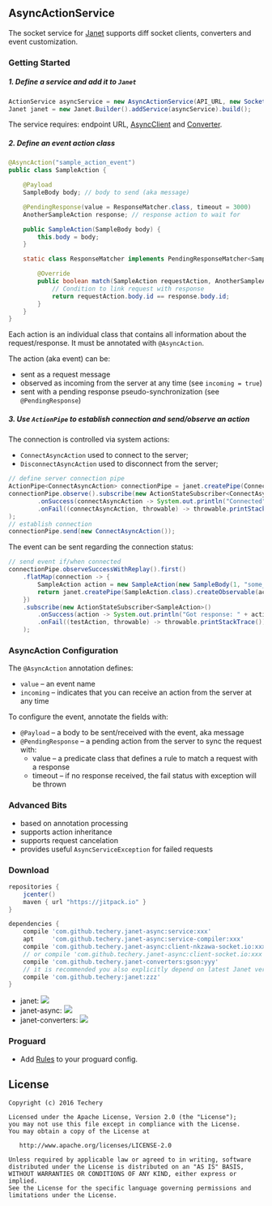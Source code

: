 ## AsyncActionService
The socket service for [Janet](https://github.com/techery/janet) supports diff socket clients, converters and event customization.

### Getting Started
##### 1. Define a service and add it to `Janet`
```java
ActionService asyncService = new AsyncActionService(API_URL, new SocketIO(), new GsonConverter(new Gson()))
Janet janet = new Janet.Builder().addService(asyncService).build();
```

The service requires: endpoint URL, [AsyncClient](clients) and [Converter](https://github.com/techery/janet-converters).
 
##### 2. Define an event action class
```java
@AsyncAction("sample_action_event")
public class SampleAction {

    @Payload
    SampleBody body; // body to send (aka message)

    @PendingResponse(value = ResponseMatcher.class, timeout = 3000)
    AnotherSampleAction response; // response action to wait for

    public SampleAction(SampleBody body) {
        this.body = body;
    }

    static class ResponseMatcher implements PendingResponseMatcher<SampleAction, AnotherSampleAction> {

        @Override
        public boolean match(SampleAction requestAction, AnotherSampleAction response) {
            // Condition to link request with response
            return requestAction.body.id == response.body.id;
        }
    }
}
```
Each action is an individual class that contains all information about the request/response.
It must be annotated with `@AsyncAction`.

The action (aka event) can be:
* sent as a request message
* observed as incoming from the server at any time (see `incoming = true`)
* sent with a pending response pseudo-synchronization (see `@PendingResponse`)

##### 3. Use `ActionPipe` to establish connection and send/observe an action
The connection is controlled via system actions:
* `ConnectAsyncAction` used to connect to the server;
* `DisconnectAsyncAction` used to disconnect from the server;

```java
// define server connection pipe
ActionPipe<ConnectAsyncAction> connectionPipe = janet.createPipe(ConnectAsyncAction.class, Schedulers.io());
connectionPipe.observe().subscribe(new ActionStateSubscriber<ConnectAsyncAction>()
        .onSuccess(connectAsyncAction -> System.out.println("Connected"))
        .onFail((connectAsyncAction, throwable) -> throwable.printStackTrace())
);
// establish connection
connectionPipe.send(new ConnectAsyncAction());
```

The event can be sent regarding the connection status:
```java
// send event if/when connected
connectionPipe.observeSuccessWithReplay().first()
    .flatMap(connection -> {
        SampleAction action = new SampleAction(new SampleBody(1, "some_payload"));
        return janet.createPipe(SampleAction.class).createObservable(action);
    })
    .subscribe(new ActionStateSubscriber<SampleAction>()
        .onSuccess(action -> System.out.println("Got response: " + action.response.body))
        .onFail((testAction, throwable) -> throwable.printStackTrace())
    );
```

### AsyncAction Configuration

The `@AsyncAction` annotation defines:
* `value` – an event name
* `incoming` – indicates that you can receive an action from the server at any time 

To configure the event, annotate the fields with:
* `@Payload` – a body to be sent/received with the event, aka message
* `@PendingResponse` – a pending action from the server to sync the request with:
    * value – a predicate class that defines a rule to match a request with a response
    * timeout – if no response received, the fail status with exception will be thrown

### Advanced Bits
* based on annotation processing
* supports action inheritance
* supports request cancelation
* provides useful `AsyncServiceException` for failed requests

### Download
```groovy
repositories {
    jcenter()
    maven { url "https://jitpack.io" }
}

dependencies {
    compile 'com.github.techery.janet-async:service:xxx'
    apt     'com.github.techery.janet-async:service-compiler:xxx'
    compile 'com.github.techery.janet-async:client-nkzawa-socket.io:xxx'
    // or compile 'com.github.techery.janet-async:client-socket.io:xxx'
    compile 'com.github.techery.janet-converters:gson:yyy'
    // it is recommended you also explicitly depend on latest Janet version for bug fixes and new features.
    compile 'com.github.techery:janet:zzz' 
}
```
* janet: [![](https://jitpack.io/v/techery/janet.svg)](https://jitpack.io/#techery/janet)
* janet-async: [![](https://jitpack.io/v/techery/janet-async.svg)](https://jitpack.io/#techery/janet-async)
* janet-converters: [![](https://jitpack.io/v/techery/janet-converters.svg)](https://jitpack.io/#techery/janet-converters)

### Proguard
* Add [Rules](service/proguard-rules.pro) to your proguard config.

## License

    Copyright (c) 2016 Techery

    Licensed under the Apache License, Version 2.0 (the "License");
    you may not use this file except in compliance with the License.
    You may obtain a copy of the License at

       http://www.apache.org/licenses/LICENSE-2.0

    Unless required by applicable law or agreed to in writing, software
    distributed under the License is distributed on an "AS IS" BASIS,
    WITHOUT WARRANTIES OR CONDITIONS OF ANY KIND, either express or implied.
    See the License for the specific language governing permissions and
    limitations under the License.


